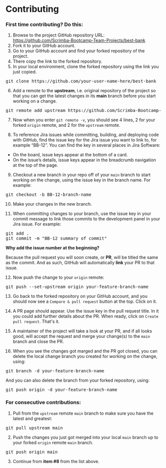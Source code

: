 # Contributing

### First time contributing? Do this:
1. Browse to the project GitHub repository URL: <https://github.com/Scrimba-Bootcamp-Team-Projects/best-bank>
2. Fork it to your GitHub account.
3. Go to your GitHub account and find your forked repository of the project.
4. There copy the link to the forked repository.
5. In your local environment, clone the forked repository using the link you just copied.
<pre>
git clone https://github.com/your-user-name-here/best-bank
</pre>
6. Add a remote to the **upstream**, i.e. original repository of the project so that you can get the latest changes 
   in its **main** branch before you start working on a change.
<pre>
git remote add upstream https://github.com/Scrimba-Bootcamp-Team-Projects/best-bank
</pre>
7. Now when you enter `git remote -v`, you should see 4 lines, 2 for your forked `origin` remote, and 2 for the `upstream` 
   remote.

8. To reference Jira issues while committing, building, and deploying code with GitHub, find the issue key for the Jira issue you want to link to, for example “BB-12”. You can find the key in several places in Jira Software:
   
- On the board, issue keys appear at the bottom of a card.
- On the issue’s details, issue keys appear in the breadcrumb navigation at the top of the page.

9. Checkout a new branch in your repo off of your `main` branch to start working on the change, using the issue key in the branch name. For example:
<pre>
git checkout -b BB-12-branch-name 
</pre>

10.  Make your changes in the new branch.
    
11.  When committing changes to your branch, use the issue key in your commit message to link those commits to the development panel in your Jira issue. For example:
<pre>
git add .
git commit -m "BB-12 summary of commit"
</pre>

**Why add the issue number at the beginning?** 

Because the pull request you will soon create, or **PR**, will be titled the same as the commit. And as such, GitHub will automatically **link** your PR to that issue.


12.   Now push the change to your `origin` remote:
<pre>
git push --set-upstream origin your-feature-branch-name
</pre>
13.   Go back to the forked repository on your GitHub account, and you should now see a `Compare & pull request` 
    button at the top. Click on it.

14. A PR page should appear. Use the issue key in the pull request title. In it you could add further details about the PR. When ready, click on `Create pull request`. That's it. 

15. A maintainer of the project will take a look at your PR, and if all looks good, will accept the request and merge your change(s) to the `main` branch and close the PR. 
4.   When you see the changes got marged and the PR got closed, you can delete the local change branch you created for working on the change, using:
<pre>
git branch -d your-feature-branch-name
</pre>
And you can also delete the branch from your forked repository, using:
<pre>
git push origin -d your-feature-branch-name
</pre>

### For consecutive contributions:
1. Pull from the `upstream` remote `main` branch to make sure you have the latest and greatest:
<pre>
git pull upstream main
</pre>
2. Push the changes you just got merged into your local `main` branch up to your forked `origin` remote `main` branch.
<pre>
git push origin main
</pre>
3. Continue from **item #8** from the list above.